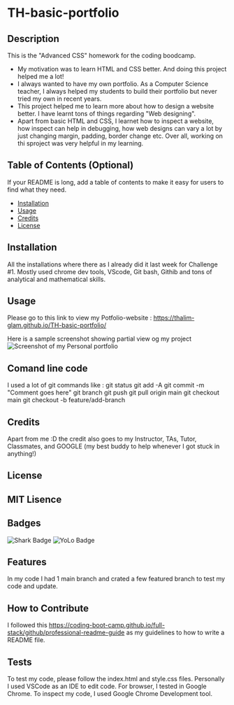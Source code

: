 # TH-basic-portfolio

## Description

This is the "Advanced CSS" homework for the coding boodcamp. 
- My motivation was to learn HTML and CSS better. And doing this project helped me a lot!
- I always wanted to have my own portfolio. As a Computer Science teacher, I always helped my students to build their portfolio but never tried my own in recent years.
- This project helped me to learn more about how to design a website better. I have learnt tons of things regarding "Web designing".
- Apart from basic HTML and CSS, I learnet how to inspect a website, how inspect can help in debugging, how web designs can vary a lot by just changing margin, padding, border change etc. Over all, working on thi sproject was very helpful in my learning.

## Table of Contents (Optional)

If your README is long, add a table of contents to make it easy for users to find what they need.

- [Installation](#installation)
- [Usage](#usage)
- [Credits](#credits)
- [License](#license)

## Installation

All the installations where there as I already did it last week for Challenge #1. Mostly used chrome dev tools, VScode, Git bash, Githib and tons of analytical and mathematical skills.

## Usage

Please go to this link to view my Potfolio-website : https://thalim-glam.github.io/TH-basic-portfolio/

Here is a sample screenshot showing partial view og my project
![Screenshot of my Personal portfolio](assets/images/Screenshot.jpg)

## Comand line code

I used a lot of git commands like :
git status
git add -A
git commit -m "Comment goes here"
git branch
git push
git pull origin main
git checkout main
git checkout -b feature/add-branch

## Credits

Apart from me :D the credit also goes to my Instructor, TAs, Tutor, Classmates, and GOOGLE (my best buddy to help whenever I got stuck in anything!)

## License

MIT Lisence
---

## Badges

![Shark Badge](https://github.com/users/thalim-glam/achievements/pull-shark)
![YoLo Badge](https://github.com/users/thalim-glam/achievements/yolo)

## Features

In my code I had 1 main branch and crated a few featured branch to test my code and update.

## How to Contribute

I followed this https://coding-boot-camp.github.io/full-stack/github/professional-readme-guide as my guidelines to how to write a README file.

## Tests

To test my code, please follow the index.html and style.css files.
Personally I used VSCode as an IDE to edit code.
For browser, I tested in Google Chrome.
To inspect my code, I used Google Chrome Development tool.